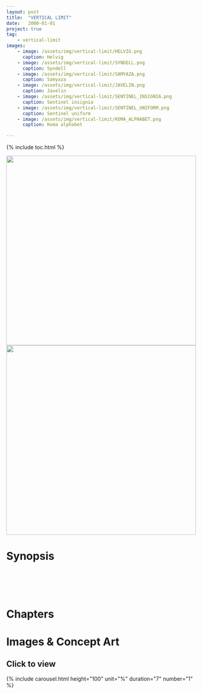```yaml
---
layout: post
title:  "VERTICAL LIMIT"
date:   2000-01-01
project: true
tag:
    - vertical-limit
images: 
    - image: /assets/img/vertical-limit/HELVIG.png
      caption: Helvig
    - image: /assets/img/vertical-limit/SYNDELL.png
      caption: Syndell
    - image: /assets/img/vertical-limit/SAMYAZA.png
      caption: Samyaza
    - image: /assets/img/vertical-limit/JAVELIN.png
      caption: Javelin
    - image: /assets/img/vertical-limit/SENTINEL_INSIGNIA.png
      caption: Sentinel insignia
    - image: /assets/img/vertical-limit/SENTINEL_UNIFORM.png
      caption: Sentinel uniform
    - image: /assets/img/vertical-limit/KOMA_ALPHABET.png
      caption: Koma alphabet

---
```

{% include toc.html %}

<img width="500vw" src="{{ site.url }}/assets/img/vertical-limit/LOGO.png"/>
<img width="500vw" src="{{ site.url }}/assets/img/vertical-limit/COVER.png"/>



# Synopsis

<h2>

<br/><br/>

</h2>



# Chapters

# Images & Concept Art
<h2>Click to view</h2>

{% include carousel.html height="100" unit="%" duration="7" number="1" %}


